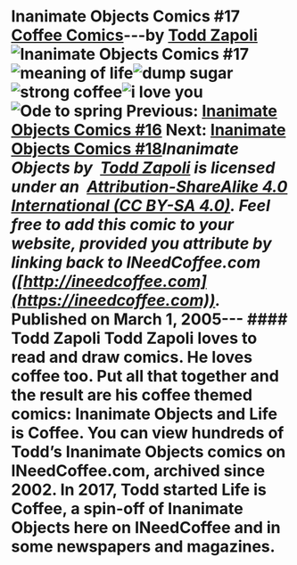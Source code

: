 # Inanimate Objects Comics #17 [Coffee Comics](https://ineedcoffee.com/section/coffee-comics/)---by [Todd Zapoli](https://ineedcoffee.com/by/todd-zapoli/)![Inanimate Objects Comics #17](https://ineedcoffee.com/images/posts/inanimate-objects-comics-17/Inanimate-Objects-Coffee-Comics640x400.jpg)![meaning of life](https://ineedcoffee.com/assets/0120-Meaning-of-life1.DUGOxc6v_Z2nopVn.webp)![dump sugar](https://ineedcoffee.com/assets/0121DumpSugar.BbqKWQLA_x0UzW.webp)![strong coffee](https://ineedcoffee.com/assets/0122Strong-Coffee.DONiFLk4_2pAljO.webp)![i love you](https://ineedcoffee.com/assets/i-love-you-650x308.CdswcA2v_1MhpP9.webp)![Ode to spring](https://ineedcoffee.com/assets/01Spring.D5ArygX8_1g0YOS.webp) Previous: [Inanimate Objects Comics #16](https://ineedcoffee.com/inanimate-objects-comics-16/) Next: [Inanimate Objects Comics #18](https://ineedcoffee.com/inanimate-objects-comics-18/)_Inanimate Objects by  [Todd Zapoli](https://ineedcoffee.com/) is licensed under an  [Attribution-ShareAlike 4.0 International (CC BY-SA 4.0)](https://creativecommons.org/licenses/by-sa/4.0/). Feel free to add this comic to your website, provided you attribute by linking back to INeedCoffee.com ([http://ineedcoffee.com](https://ineedcoffee.com))._ Published on March 1, 2005--- #### Todd Zapoli Todd Zapoli loves to read and draw comics. He loves coffee too. Put all that together and the result are his coffee themed comics: Inanimate Objects and Life is Coffee. You can view hundreds of Todd’s Inanimate Objects comics on INeedCoffee.com, archived since 2002. In 2017, Todd started Life is Coffee, a spin-off of Inanimate Objects here on INeedCoffee and in some newspapers and magazines.